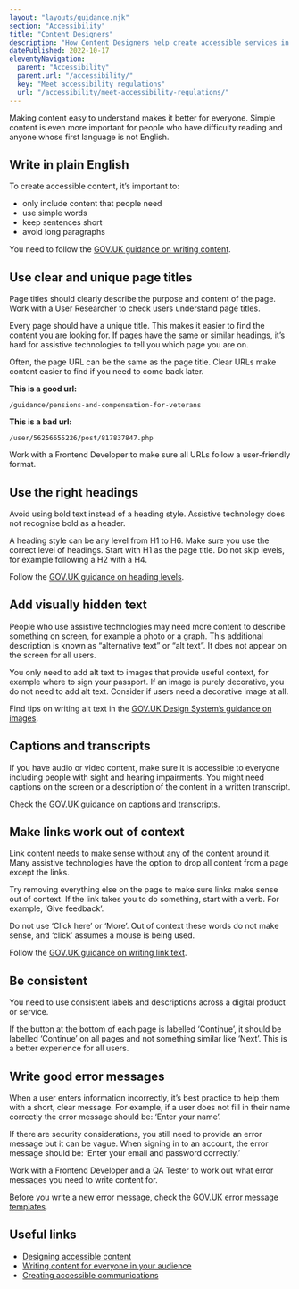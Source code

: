 ```yaml
---
layout: "layouts/guidance.njk"
section: "Accessibility"
title: "Content Designers"
description: "How Content Designers help create accessible services in Defence. Making content easy to understand makes it better for everyone."
datePublished: 2022-10-17
eleventyNavigation:
  parent: "Accessibility"
  parent.url: "/accessibility/"
  key: "Meet accessibility regulations"
  url: "/accessibility/meet-accessibility-regulations/"
---
```


Making content easy to understand makes it better for everyone. Simple content is even more important for people who have difficulty reading and anyone whose first language is not English.

## Write in plain English

To create accessible content, it’s important to:

- only include content that people need
- use simple words
- keep sentences short
- avoid long paragraphs

You need to follow the [GOV.UK guidance on writing content](https://www.gov.uk/guidance/content-design/writing-for-gov-uk/).

## Use clear and unique page titles

Page titles should clearly describe the purpose and content of the page. Work with a User Researcher to check users understand page titles.

Every page should have a unique title. This makes it easier to find the content you are looking for. If pages have the same or similar headings, it’s hard for assistive technologies to tell you which page you are on.

Often, the page URL can be the same as the page title. Clear URLs make content easier to find if you need to come back later.

**This is a good url:**

```/guidance/pensions-and-compensation-for-veterans```

**This is a bad url:**

```/user/56256655226/post/817837847.php```

Work with a Frontend Developer to make sure all URLs follow a user-friendly format.

## Use the right headings

Avoid using bold text instead of a heading style. Assistive technology does not recognise bold as a header.

A heading style can be any level from H1 to H6. Make sure you use the correct level of headings. Start with H1 as the page title. Do not skip levels, for example following a H2 with a H4.

Follow the [GOV.UK guidance on heading levels](https://www.gov.uk/guidance/content-design/writing-for-gov-uk#headings).

## Add visually hidden text

People who use assistive technologies may need more content to describe something on screen, for example a photo or a graph. This additional description is known as “alternative text” or “alt text”. It does not appear on the screen for all users.

You only need to add alt text to images that provide useful context, for example where to sign your passport. If an image is purely decorative, you do not need to add alt text. Consider if users need a decorative image at all.

Find tips on writing alt text in the [GOV.UK Design System’s guidance on images](https://design-system.service.gov.uk/styles/images/).

## Captions and transcripts

If you have audio or video content, make sure it is accessible to everyone including people with sight and hearing impairments. You might need captions on the screen or a description of the content in a written transcript.

Check the [GOV.UK guidance on captions and transcripts](https://www.gov.uk/guidance/how-to-publish-on-gov-uk/images-and-videos/).

## Make links work out of context

Link content needs to make sense without any of the content around it. Many assistive technologies have the option to drop all content from a page except the links.

Try removing everything else on the page to make sure links make sense out of context. If the link takes you to do something, start with a verb. For example, ‘Give feedback’.

Do not use ‘Click here’ or ‘More’. Out of context these words do not make sense, and ‘click’ assumes a mouse is being used.

Follow the [GOV.UK guidance on writing link text](https://www.gov.uk/guidance/content-design/links/).

## Be consistent

You need to use consistent labels and descriptions across a digital product or service.

If the button at the bottom of each page is labelled ‘Continue’, it should be labelled ‘Continue’ on all pages and not something similar like ‘Next’. This is a better experience for all users.

## Write good error messages

When a user enters information incorrectly, it’s best practice to help them with a short, clear message. For example, if a user does not fill in their name correctly the error message should be: ‘Enter your name’.

If there are security considerations, you still need to provide an error message but it can be vague. When signing in to an account, the error message should be: ‘Enter your email and password correctly.’

Work with a Frontend Developer and a QA Tester to work out what error messages you need to write content for.

Before you write a new error message, check the [GOV.UK error message templates](https://design-system.service.gov.uk/components/error-message/#use-error-message-templates).

## Useful links

- [Designing accessible content](https://www.gov.uk/guidance/guidance-and-tools-for-digital-accessibility#designing-accessible-content)
- [Writing content for everyone in your audience](https://gds.blog.gov.uk/2016/02/23/writing-content-for-everyone/)
- [Creating accessible communications](https://gcs.civilservice.gov.uk/guidance/digital-communication/accessible-communications/)
